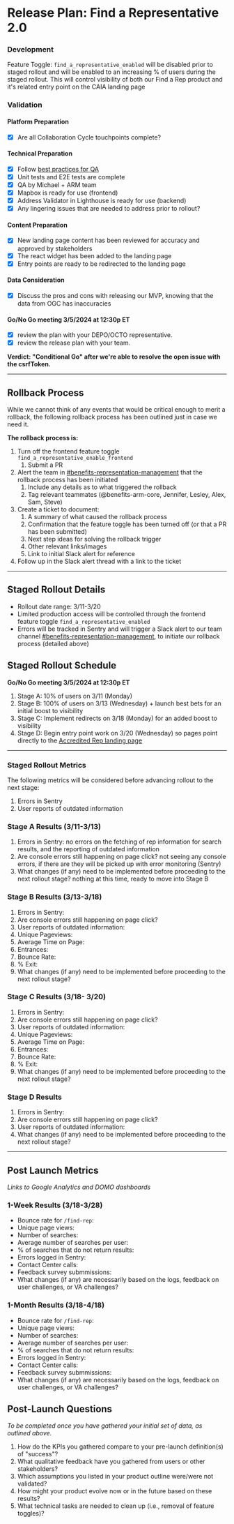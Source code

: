 # Release Plan: Find a Representative 2.0


### Development

Feature Toggle:
`find_a_representative_enabled` will be disabled prior to staged rollout and will be enabled to an increasing % of users during the staged rollout. This will control visibility of both our Find a Rep product and it's related entry point on the CAIA landing page

### Validation

#### Platform Preparation
- [x] Are all Collaboration Cycle touchpoints complete?

#### Technical Preparation
- [x] Follow [best practices for QA](https://depo-platform-documentation.scrollhelp.site/developer-docs/qa-and-accessibility-testing)
- [x] Unit tests and E2E tests are complete
- [x] QA by Michael + ARM team
- [x] Mapbox is ready for use (frontend)
- [x] Address Validator in Lighthouse is ready for use (backend)
- [x] Any lingering issues that are needed to address prior to rollout?

#### Content Preparation
- [x] New landing page content has been reviewed for accuracy and approved by stakeholders
- [x] The react widget has been added to the landing page
- [x] Entry points are ready to be redirected to the landing page

#### Data Consideration
- [x] Discuss the pros and cons with releasing our MVP, knowing that the data from OGC has inaccuracies

#### Go/No Go meeting 3/5/2024 at 12:30p ET
- [x] review the plan with your DEPO/OCTO representative.
- [x] review the release plan with your team.

**Verdict: "Conditional Go" after we're able to resolve the open issue with the csrfToken.**

***

## Rollback Process

While we cannot think of any events that would be critical enough to merit a rollback, the following rollback process has been outlined just in case we need it.

**The rollback process is:**
1. Turn off the frontend feature toggle `find_a_representative_enable_frontend`
   1. Submit a PR
2. Alert the team in [#benefits-representation-management](https://slack.com/archives/C05L6HSJLHM) that the rollback process has been initiated
   1. Include any details as to what triggered the rollback
   2. Tag relevant teammates (@benefits-arm-core, Jennifer, Lesley, Alex, Sam, Steve)
3. Create a ticket to document:
   1. A summary of what caused the rollback process
   2. Confirmation that the feature toggle has been turned off (or that a PR has been submitted)
   3. Next step ideas for solving the rollback trigger
   4. Other relevant links/images
   5. Link to initial Slack alert for reference
4. Follow up in the Slack alert thread with a link to the ticket

***


## Staged Rollout Details

- Rollout date range: 3/11-3/20
- Limited production access will be controlled through the frontend feature toggle `find_a_representative_enabled` 
- Errors will be tracked in Sentry and will trigger a Slack alert to our team channel [#benefits-representation-management](https://slack.com/archives/C05L6HSJLHM), to initiate our rollback process (detailed above)


## Staged Rollout Schedule
**Go/No Go meeting 3/5/2024 at 12:30p ET**
1. Stage A: 10% of users on 3/11 (Monday)
2. Stage B: 100% of users on 3/13 (Wednesday) + launch best bets for an initial boost to visibility
3. Stage C: Implement redirects on 3/18 (Monday) for an added boost to visibility
4. Stage D: Begin entry point work on 3/20 (Wednesday) so pages point directly to the [Accredited Rep landing page]([url](https://www.va.gov/get-help-from-accredited-representative/))

*** 

### Staged Rollout Metrics

The following metrics will be considered before advancing rollout to the next stage:

1. Errors in Sentry
2. User reports of outdated information

### Stage A Results (3/11-3/13)

1. Errors in Sentry: no errors on the fetching of rep information for search results, and the reporting of outdated information
3. Are console errors still happening on page click? not seeing any console errors, if there are they will be picked up with error monitoring (Sentry)
4. What changes (if any) need to be implemented before proceeding to the next rollout stage? nothing at this time, ready to move into Stage B

### Stage B Results (3/13-3/18)

1. Errors in Sentry:
2. Are console errors still happening on page click? 
3. User reports of outdated information:
4. Unique Pageviews:
5. Average Time on Page:
6. Entrances: 
7. Bounce Rate:
8. % Exit: 
9. What changes (if any) need to be implemented before proceeding to the next rollout stage?

### Stage C Results (3/18- 3/20)

1. Errors in Sentry:
2. Are console errors still happening on page click? 
3. User reports of outdated information:
4. Unique Pageviews:
5. Average Time on Page:
6. Entrances: 
7. Bounce Rate:
8. % Exit: 
5. What changes (if any) need to be implemented before proceeding to the next rollout stage?

### Stage D Results

1. Errors in Sentry:
2. Are console errors still happening on page click? 
3. User reports of outdated information:
4. What changes (if any) need to be implemented before proceeding to the next rollout stage?

***


## Post Launch Metrics

_Links to Google Analytics and DOMO dashboards_


### 1-Week Results (3/18-3/28)

- Bounce rate for `/find-rep`:
- Unique page views:
- Number of searches:
- Average number of searches per user:
- % of searches that do not return results:
- Errors logged in Sentry:
- Contact Center calls:
- Feedback survey submmissions:
- What changes (if any) are necessarily based on the logs, feedback on user challenges, or VA challenges?


### 1-Month Results (3/18-4/18)

- Bounce rate for `/find-rep`:
- Unique page views:
- Number of searches:
- Average number of searches per user:
- % of searches that do not return results:
- Errors logged in Sentry:
- Contact Center calls:
- Feedback survey submmissions:
- What changes (if any) are necessarily based on the logs, feedback on user challenges, or VA challenges?


## Post-Launch Questions

_To be completed once you have gathered your initial set of data, as outlined above._

1. How do the KPIs you gathered compare to your pre-launch definition(s) of "success"?
2. What qualitative feedback have you gathered from users or other stakeholders?
3. Which assumptions you listed in your product outline were/were not validated?
4. How might your product evolve now or in the future based on these results?
5. What technical tasks are needed to clean up (i.e., removal of feature toggles)?
